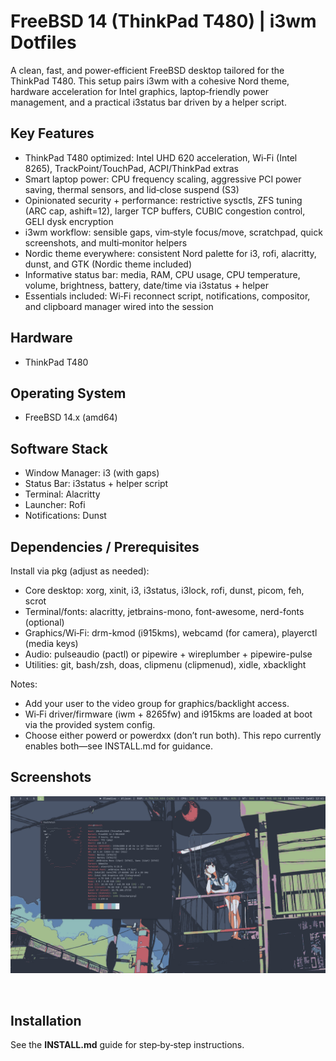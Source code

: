 # FreeBSD 14 (ThinkPad T480) | i3wm Dotfiles

A clean, fast, and power‑efficient FreeBSD desktop tailored for the ThinkPad T480. This setup pairs i3wm with a cohesive Nord theme, hardware acceleration for Intel graphics, laptop‑friendly power management, and a practical i3status bar driven by a helper script.

## Key Features

- ThinkPad T480 optimized: Intel UHD 620 acceleration, Wi‑Fi (Intel 8265), TrackPoint/TouchPad, ACPI/ThinkPad extras
- Smart laptop power: CPU frequency scaling, aggressive PCI power saving, thermal sensors, and lid‑close suspend (S3)
- Opinionated security + performance: restrictive sysctls, ZFS tuning (ARC cap, ashift=12), larger TCP buffers, CUBIC congestion control, GELI dysk encryption
- i3wm workflow: sensible gaps, vim‑style focus/move, scratchpad, quick screenshots, and multi‑monitor helpers
- Nordic theme everywhere: consistent Nord palette for i3, rofi, alacritty, dunst, and GTK (Nordic theme included)
- Informative status bar: media, RAM, CPU usage, CPU temperature, volume, brightness, battery, date/time via i3status + helper
- Essentials included: Wi‑Fi reconnect script, notifications, compositor, and clipboard manager wired into the session

## Hardware
- ThinkPad T480

## Operating System
- FreeBSD 14.x (amd64)

## Software Stack
- Window Manager: i3 (with gaps)
- Status Bar: i3status + helper script
- Terminal: Alacritty
- Launcher: Rofi
- Notifications: Dunst

## Dependencies / Prerequisites

Install via pkg (adjust as needed):
- Core desktop: xorg, xinit, i3, i3status, i3lock, rofi, dunst, picom, feh, scrot
- Terminal/fonts: alacritty, jetbrains-mono, font-awesome, nerd-fonts (optional)
- Graphics/Wi‑Fi: drm-kmod (i915kms), webcamd (for camera), playerctl (media keys)
- Audio: pulseaudio (pactl) or pipewire + wireplumber + pipewire-pulse
- Utilities: git, bash/zsh, doas, clipmenu (clipmenud), xidle, xbacklight

Notes:
- Add your user to the video group for graphics/backlight access.
- Wi‑Fi driver/firmware (iwm + 8265fw) and i915kms are loaded at boot via the provided system config.
- Choose either powerd or powerdxx (don’t run both). This repo currently enables both—see INSTALL.md for guidance.

## Screenshots

![Desktop preview](screenshots/desktop.png)

![]()

## Installation

See the **INSTALL.md** guide for step‑by‑step instructions.
